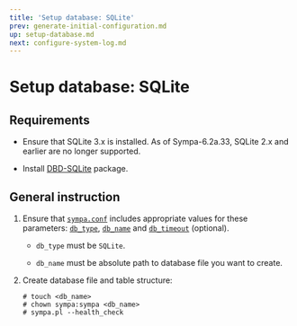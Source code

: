 ```yaml
---
title: 'Setup database: SQLite'
prev: generate-initial-configuration.md
up: setup-database.md
next: configure-system-log.md
---
```


Setup database: SQLite
======================

Requirements
------------

  * Ensure that SQLite 3.x is installed.  As of Sympa-6.2a.33, SQLite 2.x
    and earlier are no longer supported.

  * Install [DBD-SQLite](https://metacpan.org/release/DBD-SQLite) package.

General instruction
-------------------

  1. Ensure that [``sympa.conf``](../layout.md#config) includes appropriate
     values for these parameters:
     [``db_type``](../man/sympa.conf.5.md#db_type),
     [``db_name``](../man/sympa.conf.5.md#db_name) and
     [``db_timeout``](../man/sympa.conf.5.md#db_timeout) (optional).

       * ``db_type`` must be ``SQLite``.

       * ``db_name`` must be absolute path to database file you want to
         create.

  2. Create database file and table structure:
     ```
     # touch <db_name>
     # chown sympa:sympa <db_name>
     # sympa.pl --health_check
     ```

